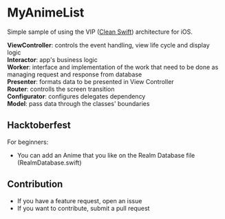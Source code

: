# MyAnimeList

Simple sample of using the VIP ([Clean Swift](https://clean-swift.com/clean-swift-ios-architecture/)) architecture for iOS.

**ViewController**: controls the event handling, view life cycle and display logic  
**Interactor**: app's business logic  
**Worker**: interface and implementation of the work that need to be done as managing request and response from database  
**Presenter**: formats data to be presented in View Controller  
**Router**: controlls the screen transition  
**Configurator**: configures delegates dependency  
**Model**: pass data through the classes' boundaries  

## Hacktoberfest
For beginners:
- You can add an Anime that you like on the Realm Database file (RealmDatabase.swift)

## Contribution
- If you have a feature request, open an issue
- If you want to contribute, submit a pull request
